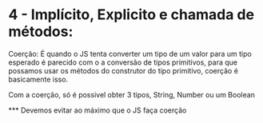 # 4 - Implícito, Explicito e chamada de métodos:

Coerção:
É quando o JS tenta converter um tipo de um valor para um tipo esperado
é parecido com o a conversão de tipos primitivos, para que possamos usar os métodos
do construtor do tipo primitivo, coerção é basicamente isso.

Com a coerção, só é possivel obter 3 tipos, String, Number ou um Boolean

\*\*\* Devemos evitar ao máximo que o JS faça coerção
